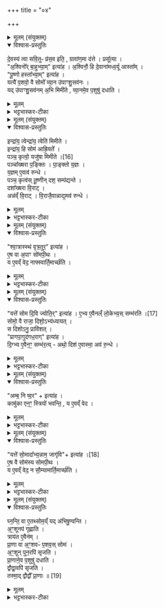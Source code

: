 +++
title = "०४"

+++

<details><summary>मूलम् (संयुक्तम्)</summary>

दे॒वस्य॑ त्वा सवि॒तुᳶ प्र॑स॒व इति॒ ग्रावा॑ण॒मा द॑त्ते॒ प्रसू᳚त्या अ॒श्विनो᳚र्बा॒हुभ्या॒मित्या॑हा॒श्विनौ॒ हि दे॒वाना॑मध्व॒र्यू आस्ता᳚म्पू॒ष्णो हस्ता᳚भ्या॒मित्या॑ह॒ यत्यै॑ प॒शवो॒ वै सोमो᳚ व्या॒न उ॑पाꣳशु॒सव॑नो॒ यदु॑पाꣳशु॒सव॑नम॒भि मिमी॑ते व्या॒नमे॒व प॒शुषु॑ दधा॒ति
</details>

<details open><summary>विश्वास-प्रस्तुतिः</summary>

दे॒वस्य॑ त्वा सवि॒तुᳶ प्र॑स॒व इति॒ , ग्रावा॑ण॒मा द॑त्ते । प्रसू᳚त्या ।  
"अ॒श्विनो᳚र् बा॒हुभ्या॒म्" इत्या॑ह । अ॒श्विनौ॒ हि दे॒वाना॑मध्व॒र्यू आस्ता᳚म् ।  
"पू॒ष्णो हस्ता᳚भ्या॒म्" इत्या॑ह ।  
यत्यै॑ प॒शवो॒ वै सोमो᳚ व्या॒न उ॑पाꣳशु॒सव॑नः ।  
यद् उ॑पाꣳशु॒सव॑नम् अ॒भि मिमी॑ते , व्या॒नमे॒व प॒शुषु॑ दधाति ।  
</details>

<details><summary>मूलम्</summary>

दे॒वस्य॑ त्वा सवि॒तुᳶ प्र॑स॒व इति॒ , ग्रावा॑ण॒मा द॑त्ते । प्रसू᳚त्या ।  
"अ॒श्विनो᳚र् बा॒हुभ्या॒म्" इत्या॑ह । अ॒श्विनौ॒ हि दे॒वाना॑मध्व॒र्यू आस्ता᳚म् ।  
"पू॒ष्णो हस्ता᳚भ्या॒म्" इत्या॑ह ।  
यत्यै॑ प॒शवो॒ वै सोमो᳚ व्या॒न उ॑पाꣳशु॒सव॑नः ।  
यद् उ॑पाꣳशु॒सव॑नम् अ॒भि मिमी॑ते , व्या॒नमे॒व प॒शुषु॑ दधाति ।  
</details>

<details><summary>भट्टभास्कर-टीका</summary>

1देवस्य त्वेत्यादि ॥ ग्रावाणमुपांशुसवनम् । गतमन्यत् । पशवो वा इत्यादि । तद्धेतुत्वात्ताच्छब्द्यम् । व्यान उपांशुसवनो ग्रावा, यथोक्तं -'प्राणापानौ वा एतौ यदुपांश्वन्तर्यामौ व्यान उपांशुसवनः' इति । तस्माद्यदुपांशुसवनमभिलक्ष्य तस्योपरि मिमीते व्यानं पशुषु स्थापयति ॥
</details>

<details><summary>मूलम् (संयुक्तम्)</summary>

इन्द्रा॑य॒ त्वेन्द्रा॑य॒ त्वेति॑ मिमीत॒ इन्द्रा॑य॒ हि सोम॑ आह्रि॒यते॒ पञ्च॒ कृत्वो॒ यजु॑षा मिमीते [16]  
पञ्चा᳚ख्षरा प॒ङ्क्तिᳶ पाङ्क्तो॑ य॒ज्ञो य॒ज्ञमे॒वाव॑ रुन्द्धे॒ पञ्च॒ कृत्व॑स्तू॒ष्णीन्दश॒ सम्प॑द्यन्ते॒ दशा᳚ख्षरा वि॒राडन्न॑व्ँवि॒राड्वि॒राजै॒वान्नाद्य॒मव॑ रुन्द्धे
</details>

<details open><summary>विश्वास-प्रस्तुतिः</summary>

इन्द्रा॑य॒ त्वेन्द्रा॑य॒ त्वेति॑ मिमीते ।  
इन्द्रा॑य॒ हि सोम॑ आह्रि॒यते᳚ ।  
पञ्च॒ कृत्वो॒ यजु॑षा मिमीते ।[16]  
पञ्चा᳚ख्षरा प॒ङ्क्तिः । पा॒ङ्क्तो य॒ज्ञः ।  
य॒ज्ञम् ए॒वाव॑ रुन्धे ।  
पञ्च॒ कृत्व॑स् तू॒ष्णीन् दश॒ सम्प॑द्यन्ते ।  
दशा᳚ख्षरा वि॒राट् ।  
अन्न॑व्ँ वि॒राट् । वि॒राजै॒वान्नाद्य॒मव॑ रुन्धे ।  
</details>

<details><summary>मूलम्</summary>

इन्द्रा॑य॒ त्वेन्द्रा॑य॒ त्वेति॑ मिमीते ।  
इन्द्रा॑य॒ हि सोम॑ आह्रि॒यते᳚ ।  
पञ्च॒ कृत्वो॒ यजु॑षा मिमीते ।[16]  
पञ्चा᳚ख्षरा प॒ङ्क्तिः । पा॒ङ्क्तो य॒ज्ञः ।  
य॒ज्ञम् ए॒वाव॑ रुन्धे ।  
पञ्च॒ कृत्व॑स् तू॒ष्णीन् दश॒ सम्प॑द्यन्ते ।  
दशा᳚ख्षरा वि॒राट् ।  
अन्न॑व्ँ वि॒राट् । वि॒राजै॒वान्नाद्य॒मव॑ रुन्धे ।  
</details>

<details><summary>भट्टभास्कर-टीका</summary>

2इन्द्राय त्वेन्द्रायत्वेत्यादि ॥ 'इन्द्राय त्वा वृत्रघ्ने' , 'इन्द्राय त्वा वृत्रतुरे'16 इत्यादीनां मन्त्राणां प्रतीकप्रदर्शनार्थमिदम् । इन्द्राय हि प्राधान्येन सोम आह्रियते । पञ्च कृत्व इति । क्रियाभ्यावृत्तिवचनं शब्दान्तरं, आद्युदात्तत्वात् । पञ्चाक्षरेत्यादि । गतम् ॥
</details>

<details><summary>मूलम् (संयुक्तम्)</summary>

श्वा॒त्रास्स्थ॑ वृत्र॒तुर॒ इत्या॑है॒ष वा अ॒पाꣳ सो॑मपी॒थो य ए॒वव्ँवेद॒ नाफ्स्वार्ति॒मार्च्छ॑ति॒
</details>

<details open><summary>विश्वास-प्रस्तुतिः</summary>

"श्वा॒त्रास्स्थ॑ वृत्र॒तुर॒" इत्या॑ह ।  
ए॒ष वा अ॒पाꣳ सो॑मपी॒थः ।  
य ए॒वव्ँ वेद॒ नाफ्स्वार्ति॒मार्च्छ॑ति ।  
</details>

<details><summary>मूलम्</summary>

"श्वा॒त्रास्स्थ॑ वृत्र॒तुर॒" इत्या॑ह ।  
ए॒ष वा अ॒पाꣳ सो॑मपी॒थः ।  
य ए॒वव्ँ वेद॒ नाफ्स्वार्ति॒मार्च्छ॑ति ।  
</details>

<details><summary>भट्टभास्कर-टीका</summary>

3श्वात्रा इति ॥ होतृचमसीयाभिरद्भिः एकदेशेन राज्ञ उपसर्जनम् । एष खल्वपां सोमपीथः सोमपानं प्रथममापस्सोमं पिबन्ति, 'सोमस्य पिबत' इति मन्त्रलिङ्गात् । अप्स्विति निमित्तात्सप्तमी । अम्निमित्तामार्तिं न गच्छति एवं वेदिता ॥
</details>

<details><summary>मूलम् (संयुक्तम्)</summary>

यत्ते॑ सोम दि॒वि ज्योति॒रित्या॑है॒भ्य ए॒वैन᳚म् [17]  
लो॒केभ्य॒स्सम्भ॑रति॒ सोमो॒ वै राजा॒ दिशो॒ऽभ्य॑ध्याय॒थ्स दिशोऽनु॒ प्रावि॑श॒त्प्रागपा॒गुद॑गध॒रागित्या॑ह दि॒ग्भ्य ए॒वैन॒ꣳ॒ सम्भ॑र॒त्यथो॒ दिश॑ ए॒वास्मा॒ अव॑ रु॒न्द्धे
</details>

<details open><summary>विश्वास-प्रस्तुतिः</summary>

"यत्ते॑ सोम दि॒वि ज्योति॒र्" इत्या॑ह ।
ए॒भ्य ए॒वैनल्ँ लो॒केभ्य॒स् सम्भ॑रति ।[17]   
सोमो॒ वै राजा॒ दिशो॒ऽभ्य॑ध्यायत् ।  
स दिशोऽनु॒ प्रावि॑शत् ।  
"प्रागपा॒गुद॑गध॒राग्" इत्या॑ह ।  
दि॒ग्भ्य ए॒वैन॒ꣳ॒ सम्भ॑र॒त्य् - अथो॒ दिश॑ ए॒वास्मा॒ अव॑ रु॒न्धे ।  
</details>

<details><summary>मूलम्</summary>

"यत्ते॑ सोम दि॒वि ज्योति॒र्" इत्या॑ह ।
ए॒भ्य ए॒वैनल्ँ लो॒केभ्य॒स् सम्भ॑रति ।[17]   
सोमो॒ वै राजा॒ दिशो॒ऽभ्य॑ध्यायत् ।  
स दिशोऽनु॒ प्रावि॑शत् ।  
"प्रागपा॒गुद॑गध॒राग्" इत्या॑ह ।  
दि॒ग्भ्य ए॒वैन॒ꣳ॒ सम्भ॑र॒त्य् - अथो॒ दिश॑ ए॒वास्मा॒ अव॑ रु॒न्धे ।  
</details>

<details><summary>भट्टभास्कर-टीका</summary>

4यत्ते सोमेति राज्ञोभिमन्त्रणम् ॥ एम्य इति । लोकत्रयार्थं राजानं एकत्र संगृह्णाति । सोमो वा इत्यादि । अभ्यध्यायत् अभ्यकामयत । अथ कामयमानो दिशोनुप्राविशत् । तस्मात्प्रागपागिति निग्राहोपायनं दिग्भ्यो राज्ञ इत्येकत्र संभरणाय भवति । अपि च दिशश्चास्मै यजमानाय अवरुन्धे वशीकरोति दिग्वासिनः ॥
</details>

<details><summary>मूलम् (संयुक्तम्)</summary>

ऽम्ब॒ नि ष्व॒रेत्या॑ह॒ कामु॑का एन॒ꣳ॒ स्त्रियो॑ भवन्ति॒ य ए॒वव्ँवेद॒
</details>

<details open><summary>विश्वास-प्रस्तुतिः</summary>

"अम्ब॒ नि ष्व॒र" + इत्या॑ह ।  
कामु॑का एन॒ꣳ॒ स्त्रियो॑ भवन्ति॒ , य ए॒वव्ँ वेद ।  
</details>

<details><summary>मूलम्</summary>

"अम्ब॒ नि ष्व॒र" + इत्या॑ह ।  
कामु॑का एन॒ꣳ॒ स्त्रियो॑ भवन्ति॒ , य ए॒वव्ँ वेद ।  
</details>

<details><summary>भट्टभास्कर-टीका</summary>

5यां भार्यां कामयेत तां मनसा ध्यायेत् - अम्ब निष्वरेति ॥ 'अम्ब मातः' इत्यादीनि स्त्रीणां प्रीतिजननानि पूजावचनानि यैः प्रयुक्तैः एनं कामयन्ते स्त्रियः । अथ एवं वेदितारं सर्वास्स्त्रियः कामुका भवन्ति । स्वस्त्रियश्च विशेषेण । 'लषपत' इत्युकञ्प्रत्ययः, 'न लोकाव्यय' इति षष्ठीप्रतिषेधः ।
</details>

<details><summary>मूलम् (संयुक्तम्)</summary>

यत्ते॑ सो॒मादा᳚भ्य॒न्नाम॒ जागृ॒वीति॑ [18]  
आ॒है॒ष वै सोम॑स्य सोमपी॒थो य ए॒वव्ँवेद॒ न सौ॒म्यामार्ति॒मार्च्छ॑ति॒
</details>

<details open><summary>विश्वास-प्रस्तुतिः</summary>

"यत्ते॑ सो॒मादा᳚भ्य॒न्नाम॒ जागृ॑वि"+ इत्या॑ह ।[18]  
ए॒ष वै सोम॑स्य सोमपी॒थः ।  
य ए॒वव्ँ वेद॒ न सौ॒म्यामार्ति॒मार्च्छ॑ति ।  
</details>

<details><summary>मूलम्</summary>

"यत्ते॑ सो॒मादा᳚भ्य॒न्नाम॒ जागृ॑वि"+ इत्या॑ह ।[18]  
ए॒ष वै सोम॑स्य सोमपी॒थः ।  
य ए॒वव्ँ वेद॒ न सौ॒म्यामार्ति॒मार्च्छ॑ति ।  
</details>

<details><summary>भट्टभास्कर-टीका</summary>

6यत्ते सोमादाभ्यमिति ॥ उपांशुपावमानानामनुसवनं द्वौद्वावंशू महाभिषवेष्वपिसृजति । एष खलु सोमस्यापि सोमपीथः सोमपानम् । सोमोपि सोममपि प्रथममेव पिबति । 'सोमाय स्वाहा' इति च मन्त्रलिङ्गम् । एवं वेदिता सोमनिमित्तामार्तिं न गच्छति ॥
</details>

<details><summary>मूलम् (संयुक्तम्)</summary>

घ्नन्ति॒ वा ए॒तथ्सोम॒य्ँयद॑भिषु॒ण्वन्त्य॒ꣳ॒शूनप॑ गृह्णाति॒ त्राय॑त ए॒वैन॑म्प्रा॒णा वा अ॒ꣳ॒शवᳶ॑ प॒शव॒स्सोमो॒ऽꣳ॒शून्पुन॒रपि॑ सृजति प्रा॒णाने॒व प॒शुषु॑ दधाति॒ द्वौद्वा॒वपि॑ सृजति॒ तस्मा॒द्द्वौद्वौ᳚ प्रा॒णाः ॥ [19]  
</details>

<details open><summary>विश्वास-प्रस्तुतिः</summary>

घ्न॒न्ति॒ वा ए॒तथ्सोम॒य्ँ यद् अ॑भिषु॒ण्वन्ति ।  
अ॒ꣳ॒शूनप॑ गृह्णाति ।  
त्राय॑त ए॒वैन॑म् ।  
प्रा॒णा वा अ॒ꣳ॒शवᳶ॑ प॒शव॒स् सोमः॑ ।   
अ॒ꣳ॒शून् पुन॒रपि॑ सृजति ।  
प्रा॒णाने॒व प॒शुषु॑ दधाति ।  
द्वौद्वा॒वपि॑ सृजति ।  
तस्मा॒द् द्वौद्वौ᳚ प्रा॒णाः ॥ [19]  
</details>

<details><summary>मूलम्</summary>

घ्न॒न्ति॒ वा ए॒तथ्सोम॒य्ँ यद् अ॑भिषु॒ण्वन्ति ।  
अ॒ꣳ॒शूनप॑ गृह्णाति ।  
त्राय॑त ए॒वैन॑म् ।  
प्रा॒णा वा अ॒ꣳ॒शवᳶ॑ प॒शव॒स् सोमः॑ ।   
अ॒ꣳ॒शून् पुन॒रपि॑ सृजति ।  
प्रा॒णाने॒व प॒शुषु॑ दधाति ।  
द्वौद्वा॒वपि॑ सृजति ।  
तस्मा॒द् द्वौद्वौ᳚ प्रा॒णाः ॥ [19]  
</details>

<details><summary>भट्टभास्कर-टीका</summary>

7घ्नन्तीत्यादि ॥ अंशवो लताः । षडंशूनवगृह्णाति संघातादपादत्ते । तेनैतं सोमं त्रायते वधपरिहारेण रक्षति । प्राणा वा इत्यादि । प्राणस्थानीया अंशवः । संघातावयवा लताः पशुस्थानीयाः । संघातात्मा सोमः । तस्मादंशून् महाभिषवेषु पुनरपिसृजति पूर्वमपनीतान् पुनस्संघाते एकीकरोति, प्राणानेव पशुषु स्थापयति । द्वौद्वाविति । द्वौद्वौ संसृष्टौ प्रक्षिपति । तस्माच्चक्षुरादयः प्राणाः द्वौद्वौ संहत्यकारिणौ भवतः ॥

इति षष्ठे चतुर्थे चतुर्थोनुवाकः ॥  
</details>

